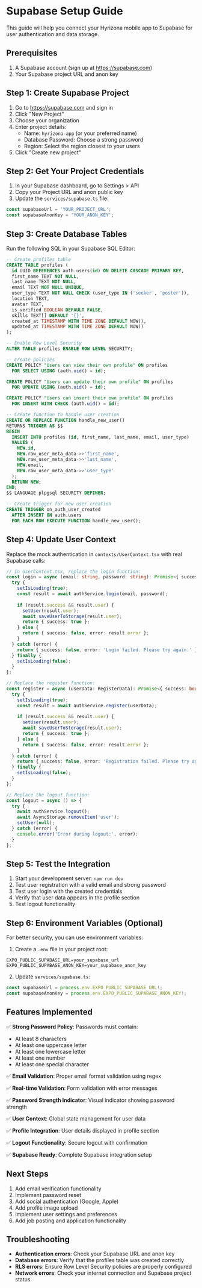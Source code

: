 # Supabase Setup Guide

This guide will help you connect your Hyrizona mobile app to Supabase for user authentication and data storage.

## Prerequisites

1. A Supabase account (sign up at https://supabase.com)
2. Your Supabase project URL and anon key

## Step 1: Create Supabase Project

1. Go to https://supabase.com and sign in
2. Click "New Project"
3. Choose your organization
4. Enter project details:
   - Name: `hyrizona-app` (or your preferred name)
   - Database Password: Choose a strong password
   - Region: Select the region closest to your users
5. Click "Create new project"

## Step 2: Get Your Project Credentials

1. In your Supabase dashboard, go to Settings > API
2. Copy your Project URL and anon public key
3. Update the `services/supabase.ts` file:

```typescript
const supabaseUrl = 'YOUR_PROJECT_URL';
const supabaseAnonKey = 'YOUR_ANON_KEY';
```

## Step 3: Create Database Tables

Run the following SQL in your Supabase SQL Editor:

```sql
-- Create profiles table
CREATE TABLE profiles (
  id UUID REFERENCES auth.users(id) ON DELETE CASCADE PRIMARY KEY,
  first_name TEXT NOT NULL,
  last_name TEXT NOT NULL,
  email TEXT NOT NULL UNIQUE,
  user_type TEXT NOT NULL CHECK (user_type IN ('seeker', 'poster')),
  location TEXT,
  avatar TEXT,
  is_verified BOOLEAN DEFAULT FALSE,
  skills TEXT[] DEFAULT '{}',
  created_at TIMESTAMP WITH TIME ZONE DEFAULT NOW(),
  updated_at TIMESTAMP WITH TIME ZONE DEFAULT NOW()
);

-- Enable Row Level Security
ALTER TABLE profiles ENABLE ROW LEVEL SECURITY;

-- Create policies
CREATE POLICY "Users can view their own profile" ON profiles
  FOR SELECT USING (auth.uid() = id);

CREATE POLICY "Users can update their own profile" ON profiles
  FOR UPDATE USING (auth.uid() = id);

CREATE POLICY "Users can insert their own profile" ON profiles
  FOR INSERT WITH CHECK (auth.uid() = id);

-- Create function to handle user creation
CREATE OR REPLACE FUNCTION handle_new_user()
RETURNS TRIGGER AS $$
BEGIN
  INSERT INTO profiles (id, first_name, last_name, email, user_type)
  VALUES (
    NEW.id,
    NEW.raw_user_meta_data->>'first_name',
    NEW.raw_user_meta_data->>'last_name',
    NEW.email,
    NEW.raw_user_meta_data->>'user_type'
  );
  RETURN NEW;
END;
$$ LANGUAGE plpgsql SECURITY DEFINER;

-- Create trigger for new user creation
CREATE TRIGGER on_auth_user_created
  AFTER INSERT ON auth.users
  FOR EACH ROW EXECUTE FUNCTION handle_new_user();
```

## Step 4: Update User Context

Replace the mock authentication in `contexts/UserContext.tsx` with real Supabase calls:

```typescript
// In UserContext.tsx, replace the login function:
const login = async (email: string, password: string): Promise<{ success: boolean; error?: string }> => {
  try {
    setIsLoading(true);
    const result = await authService.login(email, password);
    
    if (result.success && result.user) {
      setUser(result.user);
      await saveUserToStorage(result.user);
      return { success: true };
    } else {
      return { success: false, error: result.error };
    }
  } catch (error) {
    return { success: false, error: 'Login failed. Please try again.' };
  } finally {
    setIsLoading(false);
  }
};

// Replace the register function:
const register = async (userData: RegisterData): Promise<{ success: boolean; error?: string }> => {
  try {
    setIsLoading(true);
    const result = await authService.register(userData);
    
    if (result.success && result.user) {
      setUser(result.user);
      await saveUserToStorage(result.user);
      return { success: true };
    } else {
      return { success: false, error: result.error };
    }
  } catch (error) {
    return { success: false, error: 'Registration failed. Please try again.' };
  } finally {
    setIsLoading(false);
  }
};

// Replace the logout function:
const logout = async () => {
  try {
    await authService.logout();
    await AsyncStorage.removeItem('user');
    setUser(null);
  } catch (error) {
    console.error('Error during logout:', error);
  }
};
```

## Step 5: Test the Integration

1. Start your development server: `npm run dev`
2. Test user registration with a valid email and strong password
3. Test user login with the created credentials
4. Verify that user data appears in the profile section
5. Test logout functionality

## Step 6: Environment Variables (Optional)

For better security, you can use environment variables:

1. Create a `.env` file in your project root:
```
EXPO_PUBLIC_SUPABASE_URL=your_supabase_url
EXPO_PUBLIC_SUPABASE_ANON_KEY=your_supabase_anon_key
```

2. Update `services/supabase.ts`:
```typescript
const supabaseUrl = process.env.EXPO_PUBLIC_SUPABASE_URL!;
const supabaseAnonKey = process.env.EXPO_PUBLIC_SUPABASE_ANON_KEY!;
```

## Features Implemented

✅ **Strong Password Policy**: Passwords must contain:
- At least 8 characters
- At least one uppercase letter
- At least one lowercase letter
- At least one number
- At least one special character

✅ **Email Validation**: Proper email format validation using regex

✅ **Real-time Validation**: Form validation with error messages

✅ **Password Strength Indicator**: Visual indicator showing password strength

✅ **User Context**: Global state management for user data

✅ **Profile Integration**: User details displayed in profile section

✅ **Logout Functionality**: Secure logout with confirmation

✅ **Supabase Ready**: Complete Supabase integration setup

## Next Steps

1. Add email verification functionality
2. Implement password reset
3. Add social authentication (Google, Apple)
4. Add profile image upload
5. Implement user settings and preferences
6. Add job posting and application functionality

## Troubleshooting

- **Authentication errors**: Check your Supabase URL and anon key
- **Database errors**: Verify that the profiles table was created correctly
- **RLS errors**: Ensure Row Level Security policies are properly configured
- **Network errors**: Check your internet connection and Supabase project status 